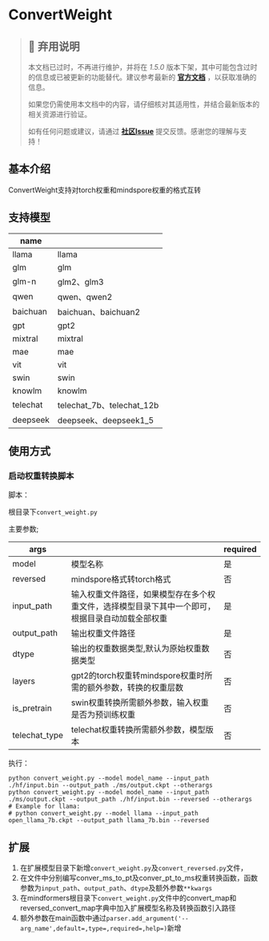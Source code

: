 # ConvertWeight

> ## 🚨 弃用说明
>
> 本文档已过时，不再进行维护，并将在 *1.5.0* 版本下架，其中可能包含过时的信息或已被更新的功能替代。建议参考最新的 **[官方文档](https://www.mindspore.cn/mindformers/docs/zh-CN/dev/index.html)** ，以获取准确的信息。
>
> 如果您仍需使用本文档中的内容，请仔细核对其适用性，并结合最新版本的相关资源进行验证。
>
> 如有任何问题或建议，请通过 **[社区Issue](https://gitee.com/mindspore/mindformers/issues/new)** 提交反馈。感谢您的理解与支持！

## 基本介绍

ConvertWeight支持对torch权重和mindspore权重的格式互转

## 支持模型

| name        |                          |
|-------------|--------------------------|
| llama       | llama                    |
| glm         | glm                      |
| glm-n       | glm2、glm3                |
| qwen        | qwen、qwen2              |
| baichuan    | baichuan、baichuan2       |
| gpt         | gpt2                     |
| mixtral     | mixtral                  |
| mae         | mae                      |
| vit         | vit                      |
| swin        | swin                     |
| knowlm      | knowlm                   |
| telechat    | telechat_7b、telechat_12b |
| deepseek    | deepseek、deepseek1_5     |

## 使用方式

### 启动权重转换脚本

脚本：

根目录下`convert_weight.py`

主要参数;

| args          |                                                      | required |
|---------------|------------------------------------------------------|----------|
| model         | 模型名称                                                 | 是        |
| reversed      | mindspore格式转torch格式                                  | 否        |
| input_path    | 输入权重文件路径，如果模型存在多个权重文件，选择模型目录下其中一个即可，根据目录自动加载全部权重     | 是        |
| output_path   | 输出权重文件路径                                             | 是        |
| dtype         | 输出的权重数据类型,默认为原始权重数据类型                                | 否        |
| layers        | gpt2的torch权重转mindspore权重时所需的额外参数，转换的权重层数 | 否        |
| is_pretrain   | swin权重转换所需额外参数，输入权重是否为预训练权重                          | 否        |
| telechat_type | telechat权重转换所需额外参数，模型版本                              | 否        |

执行：

```shell
python convert_weight.py --model model_name --input_path ./hf/input.bin --output_path ./ms/output.ckpt --otherargs
python convert_weight.py --model model_name --input_path ./ms/output.ckpt --output_path ./hf/input.bin --reversed --otherargs
# Example for llama:
# python convert_weight.py --model llama --input_path open_llama_7b.ckpt --output_path llama_7b.bin --reversed

```

## 扩展

1. 在扩展模型目录下新增`convert_weight.py`及`convert_reversed.py`文件，
2. 在文件中分别编写conver_ms_to_pt及conver_pt_to_ms权重转换函数，函数参数为`input_path`、`output_path`、`dtype`及额外参数`**kwargs`
3. 在mindformers根目录下`convert_weight.py`文件中的convert_map和reversed_convert_map字典中加入扩展模型名称及转换函数引入路径
4. 额外参数在main函数中通过`parser.add_argument('--arg_name',default=,type=,required=,help=)`新增
